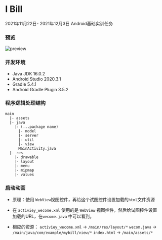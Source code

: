 # I Bill
2021年11月22日- 2021年12月3日 Android基础实训任务

### 预览
![preview](/preview.gif)

### 开发环境
- Java JDK 16.0.2
- Android Studio 2020.3.1
- Gradle 5.4.1
- Android Gradle Plugin 3.5.2

### 程序逻辑处理结构
```
main 
  |- assets
  |- java
    |- (...package name)
      |- model
      |- server
      |- util
      |- view
      MainActivity.java
  |- res 
    |- drawable
    |- layout 
    |- menu
    |- mipmap
    |- values

```

### 启动动画
  - 原理：使用 ``WebView``视图控件，再给这个试图控件设置加载的``html``文件资源

  - 在 ``activiey_wecome.xml`` 使用的是 ``WebView`` 视图控件，然后给试图控件设置加载的URL，在``wecome.java`` 中可以看到。

  - 相应的资源： ``activiey_wecome.xml`` -> ``/main/res/layout/*``
    ``wecom.java`` -> ``/main/java/com/example/mybill/view/*``
    ``index.html`` -> ``/main/assets/*``


